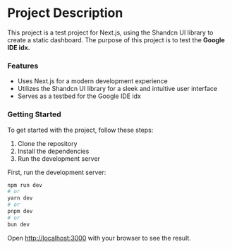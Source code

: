 # Project Description

This project is a test project for Next.js, using the Shandcn UI library to create a static dashboard. The purpose of this project is to test the **Google IDE idx.**


### Features

- Uses Next.js for a modern development experience
- Utilizes the Shandcn UI library for a sleek and intuitive user interface
- Serves as a testbed for the Google IDE idx

### Getting Started

To get started with the project, follow these steps:

1. Clone the repository
2. Install the dependencies
3. Run the development server

First, run the development server:

```bash
npm run dev
# or
yarn dev
# or
pnpm dev
# or
bun dev
```
Open [http://localhost:3000](http://localhost:3000) with your browser to see the result.
